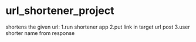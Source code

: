 # url_shortener_project
shortens the given url:
  1.run shortener app
  2.put link in target url post
  3.user shorter name from response
